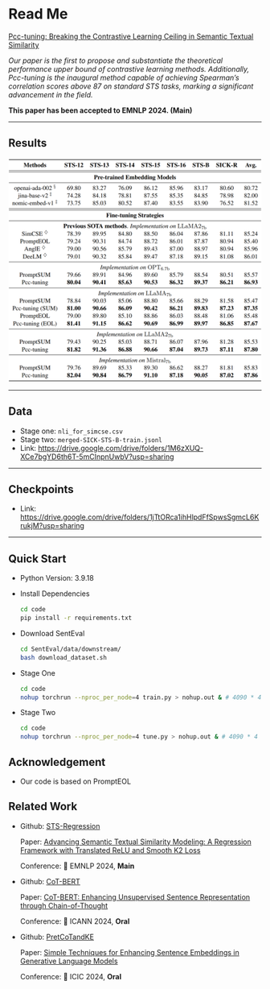 # Read Me

[Pcc-tuning: Breaking the Contrastive Learning Ceiling in Semantic Textual Similarity](https://arxiv.org/abs/2406.09790)

_Our paper is the first to propose and substantiate the theoretical performance upper bound of contrastive learning methods. Additionally, Pcc-tuning is the inaugural method capable of achieving Spearman’s correlation scores above 87 on standard STS tasks, marking a significant advancement in the field._

__This paper has been accepted to EMNLP 2024. (Main)__

***

## Results

![main-table](images/main-results.png)

***

## Data

- Stage one: `nli_for_simcse.csv`
- Stage two: `merged-SICK-STS-B-train.jsonl`
- Link: https://drive.google.com/drive/folders/1M6zXUQ-XCe7bgYD6th6T-5mCInpnUwbV?usp=sharing

***

## Checkpoints

- Link: https://drive.google.com/drive/folders/1jTtORca1ihHlpdFfSpwsSgmcL6KrukjM?usp=sharing

***

## Quick Start

- Python Version: 3.9.18

- Install Dependencies

  ```bash
  cd code
  pip install -r requirements.txt
  ```

- Download SentEval

  ```bash
  cd SentEval/data/downstream/
  bash download_dataset.sh
  ```
  
- Stage One

  ```bash
  cd code
  nohup torchrun --nproc_per_node=4 train.py > nohup.out & # 4090 * 4
  ```

- Stage Two

  ```bash
  cd code
  nohup torchrun --nproc_per_node=4 tune.py > nohup.out & # 4090 * 4
  ```

## Acknowledgement

- Our code is based on PromptEOL

## Related Work

- Github: [STS-Regression](https://github.com/ZBWpro/STS-Regression)

  Paper: [Advancing Semantic Textual Similarity Modeling: A Regression Framework with Translated ReLU and Smooth K2 Loss](https://arxiv.org/abs/2406.05326)

  Conference: :star2: EMNLP 2024, **Main**
- Github: [CoT-BERT](https://github.com/ZBWpro/CoT-BERT)

  Paper: [CoT-BERT: Enhancing Unsupervised Sentence Representation through Chain-of-Thought](https://arxiv.org/abs/2309.11143) 

  Conference: :star2: ICANN 2024, **Oral**
- Github: [PretCoTandKE](https://github.com/ZBWpro/PretCoTandKE)

  Paper: [Simple Techniques for Enhancing Sentence Embeddings in Generative Language Models](https://arxiv.org/abs/2404.03921)​ 

  Conference: :star2: ICIC 2024, **Oral**
